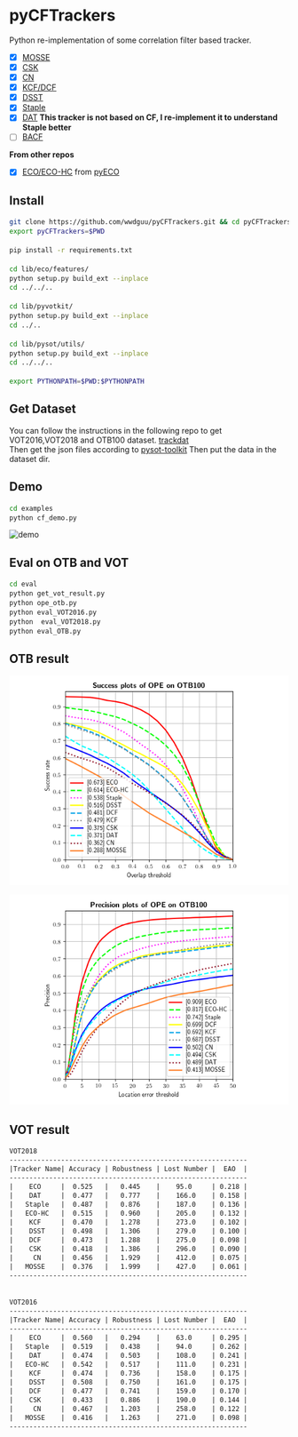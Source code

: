 # pyCFTrackers
Python re-implementation of some correlation filter based tracker.

- [x] [MOSSE](http://citeseerx.ist.psu.edu/viewdoc/download?doi=10.1.1.294.4992&rep=rep1&type=pdf)
- [x] [CSK](http://59.80.44.48/www.robots.ox.ac.uk/~joao/publications/henriques_eccv2012.pdf)
- [x] [CN](http://117.128.6.12/cache/www.cvl.isy.liu.se/research/objrec/visualtracking/colvistrack/CN_Tracking_CVPR14.pdf?ich_args2=465-31142901008185_f9df5d61efad793a151f3e0f467d3f75_10001002_9c896128d7c2f2d6933d518939a83798_91ccc5b03febd95ae516eb0f69b18b49)
- [x] [KCF/DCF](http://www.robots.ox.ac.uk/~joao/publications/henriques_tpami2015.pdf)
- [x] [DSST](http://www.cvl.isy.liu.se/research/objrec/visualtracking/scalvistrack/ScaleTracking_BMVC14.pdf)
- [x] [Staple](https://arxiv.org/pdf/1512.01355v2.pdf)
- [x] [DAT](https://www.tugraz.at/institute/icg/research/team-bischof/lrs/downloads/dat/) **This tracker is not based on CF, I re-implement it to understand Staple better**
- [ ]  [BACF](http://openaccess.thecvf.com/content_ICCV_2017/papers/Galoogahi_Learning_Background-Aware_Correlation_ICCV_2017_paper.pdf)  

**From other repos**
- [x] [ECO/ECO-HC](https://arxiv.org/pdf/1611.09224v1.pdf) from [pyECO](https://github.com/StrangerZhang/pyECO)



## Install
``` bash
git clone https://github.com/wwdguu/pyCFTrackers.git && cd pyCFTrackers
export pyCFTrackers=$PWD

pip install -r requirements.txt

cd lib/eco/features/
python setup.py build_ext --inplace
cd ../../..

cd lib/pyvotkit/
python setup.py build_ext --inplace
cd ../..

cd lib/pysot/utils/
python setup.py build_ext --inplace
cd ../../..

export PYTHONPATH=$PWD:$PYTHONPATH
```

## Get Dataset
You can follow the instructions in the following repo to get VOT2016,VOT2018 and OTB100 dataset.
[trackdat](https://github.com/jvlmdr/trackdat/tree/master/python/trackdat)  
Then get the json files according to [pysot-toolkit](https://github.com/StrangerZhang/pysot-toolkit)
Then put the data in the dataset dir.

## Demo
``` bash
cd examples
python cf_demo.py
```
![demo](results/Coke_vis.gif)
## Eval on OTB and VOT
``` bash
cd eval
python get_vot_result.py
python ope_otb.py
python eval_VOT2016.py
python  eval_VOT2018.py
python eval_OTB.py
```

## OTB result

![Success Plots of OPE on OTB100](results/pytracker_OPE_OTB100_success.png) 

![Precision Plots of OPE on OTB100](results/pytracker_OPE_OTB100_precision.png)

## VOT result


```
VOT2018
------------------------------------------------------------
|Tracker Name| Accuracy | Robustness | Lost Number |  EAO  |
------------------------------------------------------------
|    ECO     |  0.525   |   0.445    |    95.0     | 0.218 |
|    DAT     |  0.477   |   0.777    |    166.0    | 0.158 |
|   Staple   |  0.487   |   0.876    |    187.0    | 0.136 |
|   ECO-HC   |  0.515   |   0.960    |    205.0    | 0.132 |
|    KCF     |  0.470   |   1.278    |    273.0    | 0.102 |
|    DSST    |  0.498   |   1.306    |    279.0    | 0.100 |
|    DCF     |  0.473   |   1.288    |    275.0    | 0.098 |
|    CSK     |  0.418   |   1.386    |    296.0    | 0.090 |
|     CN     |  0.456   |   1.929    |    412.0    | 0.075 |
|   MOSSE    |  0.376   |   1.999    |    427.0    | 0.061 |
------------------------------------------------------------


VOT2016
------------------------------------------------------------
|Tracker Name| Accuracy | Robustness | Lost Number |  EAO  |
------------------------------------------------------------
|    ECO     |  0.560   |   0.294    |    63.0     | 0.295 |
|   Staple   |  0.519   |   0.438    |    94.0     | 0.262 |
|    DAT     |  0.474   |   0.503    |    108.0    | 0.241 |
|   ECO-HC   |  0.542   |   0.517    |    111.0    | 0.231 |
|    KCF     |  0.474   |   0.736    |    158.0    | 0.175 |
|    DSST    |  0.508   |   0.750    |    161.0    | 0.175 |
|    DCF     |  0.477   |   0.741    |    159.0    | 0.170 |
|    CSK     |  0.433   |   0.886    |    190.0    | 0.144 |
|     CN     |  0.467   |   1.203    |    258.0    | 0.122 |
|   MOSSE    |  0.416   |   1.263    |    271.0    | 0.098 |
------------------------------------------------------------
```


